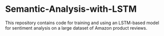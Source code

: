 # Semantic-Analysis-with-LSTM
This repository contains code for training and using an LSTM-based model for sentiment analysis on a large dataset of Amazon product reviews.
